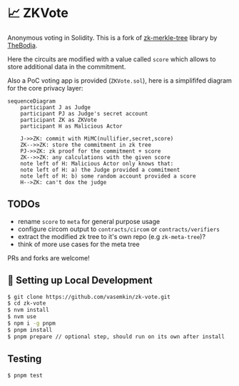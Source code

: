 # 📈 ZKVote

Anonymous voting in Solidity.
This is a fork of [zk-merkle-tree](https://github.com/TheBojda/zk-merkle-tree) library by [TheBodja](https://github.com/TheBojda/).

Here the circuits are modified with a value called `score` which allows to store additional data in the commitment.

Also a PoC voting app is provided (`ZKVote.sol`), here is a simplififed diagram for the core privacy layer:

```mermaid
sequenceDiagram
    participant J as Judge
    participant PJ as Judge's secret account
    participant ZK as ZKVote
    participant H as Malicious Actor

    J->>ZK: commit with MiMC(nullifier,secret,score)
    ZK-->>ZK: store the commitment in zk tree
    PJ->>ZK: zk proof for the commitment + score
    ZK-->>ZK: any calculations with the given score
    note left of H: Malicious Actor only knows that:
    note left of H: a) the Judge provided a commitment
    note left of H: b) some random account provided a score
    H-->ZK: can't dox the judge
```

## TODOs

- rename `score` to `meta` for general purpose usage
- configure circom output to `contracts/circom` or `contracts/verifiers`
- extract the modified zk tree to it's own repo (e.g `zk-meta-tree`)?
- think of more use cases for the meta tree

PRs and forks are welcome!

## 🔧 Setting up Local Development

```bash
$ git clone https://github.com/vasemkin/zk-vote.git
$ cd zk-vote
$ nvm install
$ nvm use
$ npm i -g pnpm
$ pnpm install
$ pnpm prepare // optional step, should run on its own after install
```

## Testing

```bash
$ pnpm test
```
